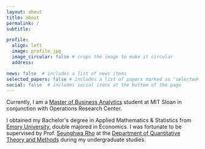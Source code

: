 ```yaml
---
layout: about
title: about
permalink: /
subtitle: 

profile:
  align: left
  image: profile.jpg
  image_circular: false # crops the image to make it circular
  address:

news: false  # includes a list of news items
selected_papers: false # includes a list of papers marked as "selected={true}"
social: false  # includes social icons at the bottom of the page
---
```


<!-- **Currently**{: style="color: #990000; opacity: 0.80;" }, -->
Currently, I am a [Master of Business Analytics](https://mitsloan.mit.edu/master-of-business-analytics#tour-welcome) student at MIT Sloan in conjunction with Operations Research Center.

I obtained my Bachelor's degree in Applied Mathematics & Statistics from [Emory University](https://www.emory.edu/home/index.html), double majored in Economics. I was fortunate to be supervised by Prof. [Seunghwa Rho](https://seunghwarho.github.io/) at the [Department of Quantitative Theory and Methods](https://quantitative.emory.edu/) during my undergraduate studies.
